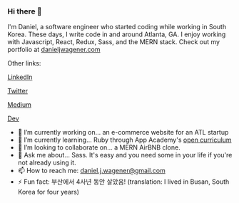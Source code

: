 ### Hi there 👋

I'm Daniel, a software engineer who started coding while working in South Korea. These days, I write code in and around Atlanta, GA. I enjoy working with Javascript, React, Redux, Sass, and the MERN stack. Check out my portfolio at [danieljwagener.com](https://danieljwagener.com/) 


Other links:

[LinkedIn](https://www.linkedin.com/in/daniel-wagener-866868141/)

[Twitter](https://twitter.com/wagener_daniel)

[Medium](https://medium.com/@signiorgratiano)

[Dev](https://dev.to/danieljwagener)


- 🔭 I’m currently working on... an e-commerce website for an ATL startup
- 🌱 I’m currently learning... Ruby through App Academy's [open curriculum](https://open.appacademy.io/)
- 👯 I’m looking to collaborate on... a MERN AirBNB clone. 
- :speech_balloon: Ask me about... Sass. It's easy and you need some in your life if you're not already using it.  
- 📫 How to reach me: daniel.j.wagener@gmail.com
- ⚡ Fun fact: 부산에서 4사년 동안 살았음! (translation: I lived in Busan, South Korea for four years)
